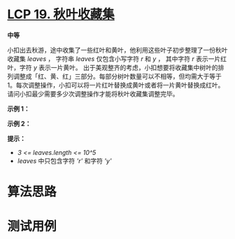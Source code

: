 # [LCP 19. 秋叶收藏集][cnTitle]

**中等**

小扣出去秋游，途中收集了一些红叶和黄叶，他利用这些叶子初步整理了一份秋叶收藏集  *leaves* ， 字符串  *leaves*  仅包含小写字符  *r*  和  *y* ， 其中字符  *r*  表示一片红叶，字符  *y*  表示一片黄叶。 出于美观整齐的考虑，小扣想要将收藏集中树叶的排列调整成「红、黄、红」三部分。每部分树叶数量可以不相等，但均需大于等于 1。每次调整操作，小扣可以将一片红叶替换成黄叶或者将一片黄叶替换成红叶。请问小扣最少需要多少次调整操作才能将秋叶收藏集调整完毕。


**示例 1：** 




**示例 2：** 




**提示：** 


-  *3 <= leaves.length <= 10^5*  
-  *leaves*  中只包含字符  *'r'*  和字符  *'y'* 




# 算法思路

# 测试用例
```
```

[cnTitle]: https://leetcode-cn.com/problems/UlBDOe/
